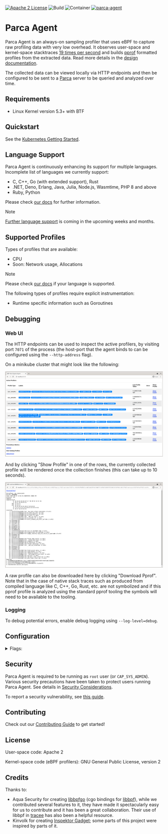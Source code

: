 [![Apache 2 License](https://img.shields.io/badge/license-Apache%202-blue.svg)](LICENSE)
![Build](https://github.com/parca-dev/parca-agent/actions/workflows/build.yml/badge.svg)
![Container](https://github.com/parca-dev/parca-agent/actions/workflows/container.yml/badge.svg)
[![parca-agent](https://snapcraft.io/parca-agent/badge.svg)](https://snapcraft.io/parca-agent)

# Parca Agent

Parca Agent is an always-on sampling profiler that uses eBPF to capture raw profiling data with very low overhead. It observes user-space and kernel-space stacktraces [19 times per second](docs/design.md#cpu-sampling-frequency) and builds [pprof](https://github.com/google/pprof) formatted profiles from the extracted data. Read more details in the [design documentation](docs/design.md).

The collected data can be viewed locally via HTTP endpoints and then be configured to be sent to a [Parca](https://github.com/parca-dev/parca) server to be queried and analyzed over time.

## Requirements

- Linux Kernel version 5.3+ with BTF

## Quickstart

See the [Kubernetes Getting Started](https://www.parca.dev/docs/kubernetes).

## Language Support

Parca Agent is continuously enhancing its support for multiple languages.
Incomplete list of languages we currently support:

- C, C++, Go (with extended support), Rust
- .NET, Deno, Erlang, Java, Julia, Node.js, Wasmtime, PHP 8 and above
- Ruby, Python

Please check [our docs](https://www.parca.dev/docs/parca-agent-language-support) for further information.

> [!NOTE]
> [Further language support](https://github.com/parca-dev/parca-agent/issues?q=is%3Aissue+is%3Aopen+label%3Afeature%2Flanguage-support) is coming in the upcoming weeks and months.

## Supported Profiles

Types of profiles that are available:

- CPU
- Soon: Network usage, Allocations

> [!NOTE]
> Please check [our docs](https://www.parca.dev/docs/parca-agent-language-support) if your language is supported.

The following types of profiles require explicit instrumentation:

- Runtime specific information such as Goroutines

## Debugging

### Web UI

The HTTP endpoints can be used to inspect the active profilers, by visiting port `7071` of the process (the host-port that the agent binds to can be configured using the `--http-address` flag).

On a minikube cluster that might look like the following:

![Active Profilers](/activeprofilers.png?raw=true "Active Profilers")

And by clicking "Show Profile" in one of the rows, the currently collected profile will be rendered once the collection finishes (this can take up to 10 seconds).

![Profile View](/profileview.png?raw=true "Profile View")

A raw profile can also be downloaded here by clicking "Download Pprof". Note that in the case of native stack traces such as produced from compiled language like C, C++, Go, Rust, etc. are not symbolized and if this pprof profile is analyzed using the standard pprof tooling the symbols will need to be available to the tooling.

### Logging

To debug potential errors, enable debug logging using `--log-level=debug`.

## Configuration

<details><summary>Flags:</summary>
<p>

[embedmd]:# (dist/help.txt)
```txt
Usage: parca-agent

Flags:
  -h, --help                       Show context-sensitive help.
      --log-level="info"           Log level.
      --log-format="logfmt"        Configure if structured logging as JSON or as
                                   logfmt
      --http-address="127.0.0.1:7071"
                                   Address to bind HTTP server to.
      --version                    Show application version.
      --node="hostname"           The name of the node that the process is
                                   running on. If on Kubernetes, this must match
                                   the Kubernetes node name.
      --config-path=""             Path to config file.
      --memlock-rlimit=0           The value for the maximum number of bytes
                                   of memory that may be locked into RAM. It is
                                   used to ensure the agent can lock memory for
                                   eBPF maps. 0 means no limit.
      --mutex-profile-fraction=0
                                   Fraction of mutex profile samples to collect.
      --block-profile-rate=0       Sample rate for block profile.
      --profiling-duration=10s     The agent profiling duration to use. Leave
                                   this empty to use the defaults.
      --profiling-cpu-sampling-frequency=19
                                   The frequency at which profiling data is
                                   collected, e.g., 19 samples per second.
      --profiling-perf-event-buffer-poll-interval=250ms
                                   The interval at which the perf event buffer
                                   is polled for new events.
      --profiling-perf-event-buffer-processing-interval=100ms
                                   The interval at which the perf event buffer
                                   is processed.
      --profiling-perf-event-buffer-worker-count=4
                                   The number of workers that process the perf
                                   event buffer.
      --metadata-external-labels=KEY=VALUE;...
                                   Label(s) to attach to all profiles.
      --metadata-container-runtime-socket-path=STRING
                                   The filesystem path to the container runtimes
                                   socket. Leave this empty to use the defaults.
      --metadata-disable-caching
                                   Disable caching of metadata.
      --local-store-directory=STRING
                                   The local directory to store the profiling
                                   data.
      --remote-store-address=STRING
                                   gRPC address to send profiles and symbols to.
      --remote-store-bearer-token=STRING
                                   Bearer token to authenticate with store
                                   ($PARCA_BEARER_TOKEN).
      --remote-store-bearer-token-file=STRING
                                   File to read bearer token from to
                                   authenticate with store.
      --remote-store-insecure      Send gRPC requests via plaintext instead of
                                   TLS.
      --remote-store-insecure-skip-verify
                                   Skip TLS certificate verification.
      --remote-store-batch-write-interval=10s
                                   Interval between batch remote client writes.
                                   Leave this empty to use the default value of
                                   10s.
      --remote-store-rpc-logging-enable
                                   Enable gRPC logging.
      --remote-store-rpc-unary-timeout=5m
                                   Maximum timeout window for unary gRPC
                                   requests including retries.
      --debuginfo-directories=/usr/lib/debug,...
                                   Ordered list of local directories to search
                                   for debuginfo files.
      --debuginfo-temp-dir="/tmp"
                                   The local directory path to store the interim
                                   debuginfo files.
      --debuginfo-strip            Only upload information needed for
                                   symbolization. If false the exact binary the
                                   agent sees will be uploaded unmodified.
      --debuginfo-compress         Compress debuginfo files' DWARF sections
                                   before uploading.
      --debuginfo-upload-disable
                                   Disable debuginfo collection and upload.
      --debuginfo-upload-max-parallel=25
                                   The maximum number of debuginfo upload
                                   requests to make in parallel.
      --debuginfo-upload-timeout-duration=2m
                                   The timeout duration to cancel upload
                                   requests.
      --debuginfo-upload-cache-duration=5m
                                   The duration to cache debuginfo upload
                                   responses for.
      --debuginfo-disable-caching
                                   Disable caching of debuginfo.
      --symbolizer-jit-disable     Disable JIT symbolization.
      --otlp-address=STRING        The endpoint to send OTLP traces to.
      --otlp-exporter="grpc"       The OTLP exporter to use.
      --object-file-pool-eviction-policy="lru"
                                   The eviction policy to use for the object
                                   file pool.
      --object-file-pool-size=100
                                   The maximum number of object files to keep in
                                   the pool. This is used to avoid re-reading
                                   object files from disk. It keeps FDs open,
                                   so it should be kept in sync with ulimits.
                                   0 means no limit.
      --dwarf-unwinding-disable    Do not unwind using .eh_frame information.
      --dwarf-unwinding-mixed      Unwind using .eh_frame information and frame
                                   pointers.
      --python-unwinding-disable
                                   Disable Python unwinder.
      --ruby-unwinding-disable     Disable Ruby unwinder.
      --analytics-opt-out          Opt out of sending anonymous usage
                                   statistics.
      --telemetry-disable-panic-reporting

      --telemetry-stderr-buffer-size-kb=4096

      --bpf-verbose-logging        Enable verbose BPF logging.
      --bpf-events-buffer-size=8192
                                   Size in pages of the events buffer.
      --bpf-event-rate-limits-enabled
                                   Whether to rate-limit BPF events.
      --verbose-bpf-logging        [deprecated] Use --bpf-verbose-logging.
                                   Enable verbose BPF logging.
```

</p>
</details>

## Security

Parca Agent is required to be running as `root` user (or `CAP_SYS_ADMIN`). Various security precautions have been taken to protect users running Parca Agent. See details in [Security Considerations](./docs/security.md).

To report a security vulnerability, see [this guide](./docs/security.md#Report-Security-Vulnerabilities).

## Contributing

Check out our [Contributing Guide](CONTRIBUTING.md) to get started!

## License

User-space code: Apache 2

Kernel-space code (eBPF profilers): GNU General Public License, version 2

## Credits

Thanks to:

- Aqua Security for creating [libbpfgo](https://github.com/aquasecurity/libbpfgo) (cgo bindings for [libbpf](https://github.com/libbpf/libbpf)), while we contributed several features to it, they have made it spectacularly easy for us to contribute and it has been a great collaboration. Their use of libbpf in [tracee](https://github.com/aquasecurity/tracee) has also been a helpful resource.
- Kinvolk for creating [Inspektor Gadget](https://github.com/kinvolk/inspektor-gadget); some parts of this project were inspired by parts of it.
